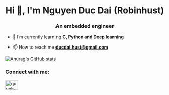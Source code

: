<h1 align="center">Hi 👋, I'm Nguyen Duc Dai (Robinhust)</h1>
<h3 align="center">An embedded engineer</h3>

- 🌱 I’m currently learning **C, Python and Deep learning**

- 📫 How to reach me **ducdai.hust@gmail.com**

[![Anurag's GitHub stats](https://github-readme-stats.vercel.app/api?username=robin-hust&show_icons=true&theme=dracula&count_private=true)](https://github.com/anuraghazra/github-readme-stats)

<h3 align="left">Connect with me:</h3>
<p align="left">
<a href="https://linkedin.com/in/robinhust" target="blank"><img align="center" src="https://raw.githubusercontent.com/rahuldkjain/github-profile-readme-generator/master/src/images/icons/Social/linked-in-alt.svg" alt="quynh-giang-nguyen-265a11194" height="30" width="40" /></a>
</p>



